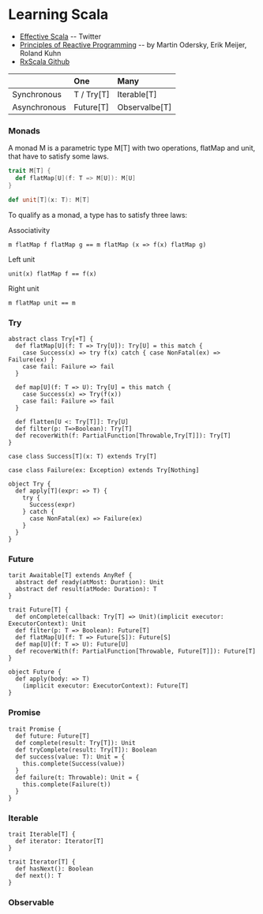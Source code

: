 # Learning Scala
- [Effective Scala](http://twitter.github.io/effectivescala/index.html) -- Twitter
- [Principles of Reactive Programming](https://class.coursera.org/reactive-002/auth) -- by Martin Odersky, Erik Meijer, Roland Kuhn
- [RxScala Github](https://github.com/ReactiveX/RxScala)

|              | One            | Many           |
| :----------- | :------------- | :------------- |
| Synchronous  | T / Try[T]     | Iterable[T]    |
| Asynchronous | Future[T]      | Observalbe[T]  |


### Monads
A monad M is a parametric type M[T] with two operations, flatMap and unit, that have to satisfy some laws.
```scala
trait M[T] {
  def flatMap[U](f: T => M[U]): M[U]
}

def unit[T](x: T): M[T]
```

To qualify as a monad, a type has to satisfy three laws:

Associativity
```
m flatMap f flatMap g == m flatMap (x => f(x) flatMap g)
```

Left unit
```
unit(x) flatMap f == f(x)
```

Right unit
```
m flatMap unit == m
```

### Try
```
abstract class Try[+T] {
  def flatMap[U](f: T => Try[U]): Try[U] = this match {
    case Success(x) => try f(x) catch { case NonFatal(ex) => Failure(ex) }
    case fail: Failure => fail
  }

  def map[U](f: T => U): Try[U] = this match {
    case Success(x) => Try(f(x))
    case fail: Failure => fail
  }

  def flatten[U <: Try[T]]: Try[U]
  def filter(p: T=>Boolean): Try[T]
  def recoverWith(f: PartialFunction[Throwable,Try[T]]): Try[T]
}

case class Success[T](x: T) extends Try[T]

case class Failure(ex: Exception) extends Try[Nothing]

object Try {
  def apply[T](expr: => T) {
    try {
      Success(expr)
    } catch {
      case NonFatal(ex) => Failure(ex)
    }
  }
}
```

### Future
```
tarit Awaitable[T] extends AnyRef {
  abstract def ready(atMost: Duration): Unit
  abstract def result(atMode: Duration): T
}

trait Future[T] {
  def onComplete(callback: Try[T] => Unit)(implicit executor: ExecutorContext): Unit
  def filter(p: T => Boolean): Future[T]
  def flatMap[U](f: T => Future[S]): Future[S]
  def map[U](f: T => U): Future[U]
  def recoverWith(f: PartialFunction[Throwable, Future[T]]): Future[T]
}

object Future {
  def apply(body: => T)
    (implicit executor: ExecutorContext): Future[T]
}
```

### Promise
```
trait Promise {
  def future: Future[T]
  def complete(result: Try[T]): Unit
  def tryComplete(result: Try[T]): Boolean
  def success(value: T): Unit = {
    this.complete(Success(value))
  }
  def failure(t: Throwable): Unit = {
    this.complete(Failure(t))
  }
}
```

### Iterable
```
trait Iterable[T] {
  def iterator: Iterator[T]
}

trait Iterator[T] {
  def hasNext(): Boolean
  def next(): T
}
```

### Observable
